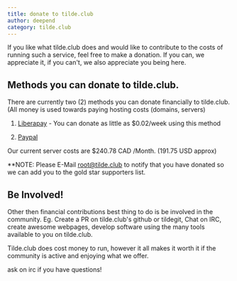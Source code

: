 ```yaml
---
title: donate to tilde.club
author: deepend
category: tilde.club
---
```


 If you like what tilde.club does and would like to contribute to the costs of running such a service, feel free to make a donation. If you can, we appreciate it, if you can't, we also appreciate you being here.

## Methods you can donate to tilde.club.

There are currently two (2) methods you can donate financially to tilde.club. (All money is used towards paying hosting costs (domains, servers)

1.  [Liberapay](https://liberapay.com/tilde.club/donate) - You can donate as little as $0.02/week using this method

2.  [Paypal](https://www.paypal.com/donate?hosted_button_id=DWHSADKJ26HZ8)

Our current server costs are $240.78 CAD /Month. (191.75 USD approx)
	
**NOTE: Please E-Mail root@tilde.club to notify that you have donated so we can add you to the gold star supporters list.

## Be Involved!

Other then financial contributions best thing to do is be involved in the community.
Eg. Create a PR on tilde.club's github or tildegit, Chat on IRC, create awesome webpages, 
develop software using the many tools available to you on tilde.club.

Tilde.club does cost money to run, however it all makes it worth it if the community is active and enjoying what we offer.

ask on irc if you have questions!
